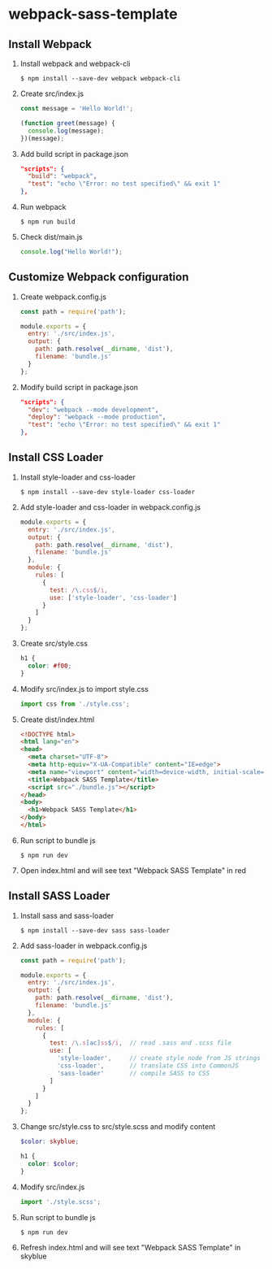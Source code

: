 # webpack-sass-template

## Install Webpack
1. Install webpack and webpack-cli
    ```
    $ npm install --save-dev webpack webpack-cli 
    ```

2. Create src/index.js
    ```js
    const message = 'Hello World!';

    (function greet(message) {
      console.log(message);
    })(message);
    ```

3. Add build script in package.json
    ```json
    "scripts": {
      "build": "webpack",
      "test": "echo \"Error: no test specified\" && exit 1"
    },
    ```

4. Run webpack
    ```
    $ npm run build
    ```

5. Check dist/main.js
    ```js
    console.log("Hello World!");
    ```

## Customize Webpack configuration
1. Create webpack.config.js
    ```js
    const path = require('path');

    module.exports = {
      entry: './src/index.js',
      output: {
        path: path.resolve(__dirname, 'dist'),
        filename: 'bundle.js'
      }
    };
    ```
2. Modify build script in package.json
    ```json
    "scripts": {
      "dev": "webpack --mode development",
      "deploy": "webpack --mode production",
      "test": "echo \"Error: no test specified\" && exit 1"
    },
    ```

## Install CSS Loader
1. Install style-loader and css-loader 
    ```
    $ npm install --save-dev style-loader css-loader
    ```

2. Add style-loader and css-loader in webpack.config.js
    ```js
    module.exports = {
      entry: './src/index.js',
      output: {
        path: path.resolve(__dirname, 'dist'),
        filename: 'bundle.js'
      },
      module: {
        rules: [
          {
            test: /\.css$/i,
            use: ['style-loader', 'css-loader']
          }
        ]
      }
    };
    ```

3. Create src/style.css
    ```css
    h1 {
      color: #f00;
    }
    ```

4. Modify src/index.js to import style.css
    ```js
    import css from './style.css';
    ```

5. Create dist/index.html
    ```html
    <!DOCTYPE html>
    <html lang="en">
    <head>
      <meta charset="UTF-8">
      <meta http-equiv="X-UA-Compatible" content="IE=edge">
      <meta name="viewport" content="width=device-width, initial-scale=1.0">
      <title>Webpack SASS Template</title>
      <script src="./bundle.js"></script>
    </head>
    <body>
      <h1>Webpack SASS Template</h1>
    </body>
    </html>
    ```

6. Run script to bundle js
    ```
    $ npm run dev
    ```

7. Open index.html and will see text "Webpack SASS Template" in red

## Install SASS Loader
1. Install sass and sass-loader
    ```
    $ npm install --save-dev sass sass-loader
    ```

2. Add sass-loader in webpack.config.js
    ```js
    const path = require('path');

    module.exports = {
      entry: './src/index.js',
      output: {
        path: path.resolve(__dirname, 'dist'),
        filename: 'bundle.js'
      },
      module: {
        rules: [
          {
            test: /\.s[ac]ss$/i,  // read .sass and .scss file
            use: [
              'style-loader',     // create style node from JS strings
              'css-loader',       // translate CSS into CommonJS
              'sass-loader'       // compile SASS to CSS
            ]
          }
        ]
      }
    };
    ```

3. Change src/style.css to src/style.scss and modify content
    ```scss
    $color: skyblue;

    h1 {
      color: $color;
    }
    ```

4. Modify src/index.js
    ```js
    import './style.scss';
    ```

5. Run script to bundle js
    ```
    $ npm run dev
    ```

6. Refresh index.html and will see text "Webpack SASS Template" in skyblue
